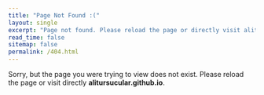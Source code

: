 ```yaml
---
title: "Page Not Found :("
layout: single
excerpt: "Page not found. Please reload the page or directly visit alitursucular.github.io."
read_time: false
sitemap: false
permalink: /404.html
---
```


Sorry, but the page you were trying to view does not exist. Please reload the page or visit directly **alitursucular.github.io**.

<!-- <script type="text/javascript">
  var GOOG_FIXURL_LANG = 'en';
  var GOOG_FIXURL_SITE = '{{ site.url }}'
</script>
<script type="text/javascript"
  src="//linkhelp.clients.google.com/tbproxy/lh/wm/fixurl.js">
</script> -->
